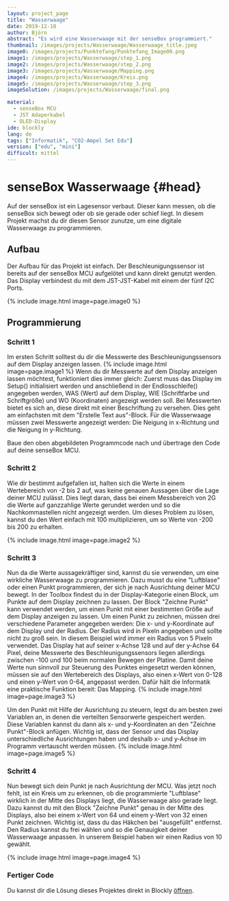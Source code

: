 ```yaml
---
layout: project_page
title: "Wasserwaage"
date: 2019-12-18
author: Björn
abstract: "Es wird eine Wasserwaage mit der senseBox programmiert."
thumbnail: /images/projects/Wasserwaage/Wasserwaage_title.jpeg
image0: /images/projects/Punktefang/Punktefang_Image00.png
image1: /images/projects/Wasserwaage/step_1.png
image2: /images/projects/Wasserwaage/step_2.png
image3: /images/projects/Wasserwaage/Mapping.png
image4: /images/projects/Wasserwaage/Kreis.png
image5: /images/projects/Wasserwaage/step_3.png
imageSolution: /images/projects/Wasserwaage/final.png

material:
  - senseBox MCU
  - JST Adaperkabel
  - OLED-Display
ide: blockly
lang: de
tags: ["Informatik", "CO2-Ampel Set Edu"]
version: ["edu", "mini"]
difficult: mittel
---
```


# senseBox Wasserwaage {#head}

Auf der senseBox ist ein Lagesensor verbaut. Dieser kann messen, ob die senseBox sich bewegt oder ob sie gerade oder schief liegt. In diesem Projekt machst du dir diesen Sensor zunutze, um eine digitale Wasserwaage zu programmieren.

## Aufbau

Der Aufbau für das Projekt ist einfach. Der Beschleunigungssensor ist bereits auf der senseBox MCU aufgelötet und kann direkt genutzt werden. Das Display verbindest du mit dem JST-JST-Kabel mit einem der fünf I2C Ports.

{% include image.html image=page.image0 %}

## Programmierung

### Schritt 1

Im ersten Schritt solltest du dir die Messwerte des Beschleunigungssensors auf dem Display anzeigen lassen.
{% include image.html image=page.image1 %}
Wenn du dir Messwerte auf dem Display anzeigen lassen möchtest, funktioniert dies immer gleich: Zuerst muss das Display im Setup() initialisiert werden und anschließend in der Endlosschleife() angegeben werden, WAS (Wert) auf dem Display, WIE (Schriftfarbe und Schriftgröße) und WO (Koordinaten) angezeigt werden soll. Bei Messwerten bietet es sich an, diese direkt mit einer Beschriftung zu versehen. Dies geht am einfachsten mit dem "Erstelle Text aus"-Block.
Für die Wasserwaage müssen zwei Messwerte angezeigt werden: Die Neigung in x-Richtung und die Neigung in y-Richtung.

Baue den oben abgebildeten Programmcode nach und übertrage den Code auf deine senseBox MCU.

### Schritt 2

Wie dir bestimmt aufgefallen ist, halten sich die Werte in einem Wertebereich von -2 bis 2 auf, was keine genauen Aussagen über die Lage deiner MCU zulässt. Dies liegt daran, dass bei einem Messbereich von 2G die Werte auf ganzzahlige Werte gerundet werden und so die Nachkommastellen nicht angezeigt werden. Um dieses Problem zu lösen, kannst du den Wert einfach mit 100 multiplizieren, um so Werte von -200 bis 200 zu erhalten.

{% include image.html image=page.image2 %}

### Schritt 3

Nun da die Werte aussagekräftiger sind, kannst du sie verwenden, um eine wirkliche Wasserwaage zu programmieren. Dazu musst du eine "Luftblase" oder einen Punkt programmieren, der sich je nach Ausrichtung deiner MCU bewegt. In der Toolbox findest du in der Display-Kategorie einen Block, um Punkte auf dem Display zeichnen zu lassen. Der Block "Zeichne Punkt" kann verwendet werden, um einen Punkt mit einer bestimmten Größe auf dem Display anzeigen zu lassen.
Um einen Punkt zu zeichnen, müssen drei verschiedene Parameter angegeben werden: Die x- und y-Koordinate auf dem Display und der Radius. Der Radius wird in Pixeln angegeben und sollte nicht zu groß sein. In diesem Beispiel wird immer ein Radius von 5 Pixeln verwendet. Das Display hat auf seiner x-Achse 128 und auf der y-Achse 64 Pixel, deine Messwerte des Beschleunigungssensors liegen allerdings zwischen -100 und 100 beim normalen Bewegen der Platine. Damit deine Werte nun sinnvoll zur Steuerung des Punktes eingesetzt werden können, müssen sie auf den Wertebereich des Displays, also einen x-Wert von 0-128 und einen y-Wert von 0-64, angepasst werden. Dafür hält die Informatik eine praktische Funktion bereit: Das Mapping.
{% include image.html image=page.image3 %}

Um den Punkt mit Hilfe der Ausrichtung zu steuern, legst du am besten zwei Variablen an, in denen die verteilten Sensorwerte gespeichert werden. Diese Variablen kannst du dann als x- und y-Koordinaten an den "Zeichne Punkt"-Block anfügen. Wichtig ist, dass der Sensor und das Display unterschiedliche Ausrichtungen haben und deshalb x- und y-Achse im Programm vertauscht werden müssen.
{% include image.html image=page.image5 %}

### Schritt 4

Nun bewegt sich dein Punkt je nach Ausrichtung der MCU. Was jetzt noch fehlt, ist ein Kreis um zu erkennen, ob die programmierte "Luftblase" wirklich in der Mitte des Displays liegt, die Wasserwaage also gerade liegt. Dazu kannst du mit den Block "Zeichne Punkt" genau in der Mitte des Displays, also bei einem x-Wert von 64 und einem y-Wert von 32 einen Punkt zeichnen. Wichtig ist, dass du das Häkchen bei "ausgefüllt" entfernst. Den Radius kannst du frei wählen und so die Genauigkeit deiner Wasserwaage anpassen. In unserem Beispiel haben wir einen Radius von 10 gewählt.

{% include image.html image=page.image4 %}

### Fertiger Code

Du kannst dir die Lösung dieses Projektes direkt in Blockly [öffnen](https://blockly.sensebox.de/ardublockly/index.html?board=sensebox-mcu&lang=de&gallery=projects/wasserwaage).
